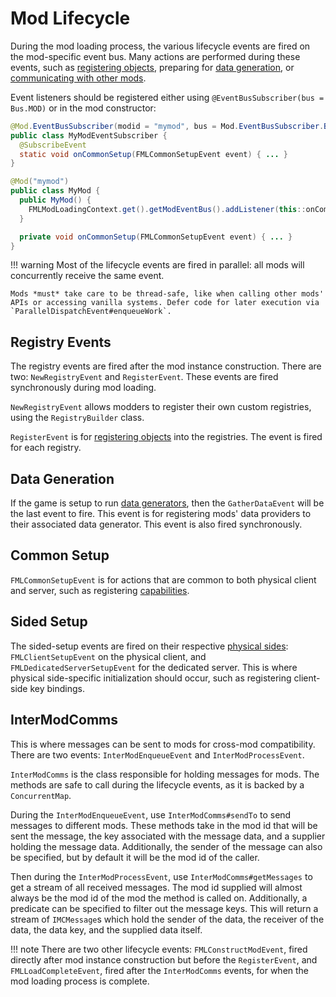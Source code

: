 Mod Lifecycle
==============

During the mod loading process, the various lifecycle events are fired on the mod-specific event bus. Many actions are performed during these events, such as [registering objects][registering], preparing for [data generation][datagen], or [communicating with other mods][imc].

Event listeners should be registered either using `@EventBusSubscriber(bus = Bus.MOD)` or in the mod constructor:

```java
@Mod.EventBusSubscriber(modid = "mymod", bus = Mod.EventBusSubscriber.Bus.MOD)
public class MyModEventSubscriber {
  @SubscribeEvent
  static void onCommonSetup(FMLCommonSetupEvent event) { ... }
}

@Mod("mymod")
public class MyMod {
  public MyMod() {
    FMLModLoadingContext.get().getModEventBus().addListener(this::onCommonSetup);
  } 

  private void onCommonSetup(FMLCommonSetupEvent event) { ... }
}
```

!!! warning
    Most of the lifecycle events are fired in parallel: all mods will concurrently receive the same event.
    
    Mods *must* take care to be thread-safe, like when calling other mods' APIs or accessing vanilla systems. Defer code for later execution via `ParallelDispatchEvent#enqueueWork`.

Registry Events
---------------

The registry events are fired after the mod instance construction. There are two: `NewRegistryEvent` and `RegisterEvent`. These events are fired synchronously during mod loading.

`NewRegistryEvent` allows modders to register their own custom registries, using the `RegistryBuilder` class.

`RegisterEvent` is for [registering objects][registering] into the registries. The event is fired for each registry. 

Data Generation
---------------

If the game is setup to run [data generators][datagen], then the `GatherDataEvent` will be the last event to fire. This event is for registering mods' data providers to their associated data generator. This event is also fired synchronously.

Common Setup
------------

`FMLCommonSetupEvent` is for actions that are common to both physical client and server, such as registering [capabilities][capabilities].

Sided Setup
-----------

The sided-setup events are fired on their respective [physical sides][sides]: `FMLClientSetupEvent` on the physical client, and `FMLDedicatedServerSetupEvent` for the dedicated server. This is where physical side-specific initialization should occur, such as registering client-side key bindings.

InterModComms
-------------

This is where messages can be sent to mods for cross-mod compatibility. There are two events: `InterModEnqueueEvent` and `InterModProcessEvent`.

`InterModComms` is the class responsible for holding messages for mods. The methods are safe to call during the lifecycle events, as it is backed by a `ConcurrentMap`.

During the `InterModEnqueueEvent`, use `InterModComms#sendTo` to send messages to different mods. These methods take in the mod id that will be sent the message, the key associated with the message data, and a supplier holding the message data. Additionally, the sender of the message can also be specified, but by default it will be the mod id of the caller.

Then during the `InterModProcessEvent`, use `InterModComms#getMessages` to get a stream of all received messages. The mod id supplied will almost always be the mod id of the mod the method is called on. Additionally, a predicate can be specified to filter out the message keys. This will return a stream of `IMCMessage`s which hold the sender of the data, the receiver of the data, the data key, and the supplied data itself.

!!! note
    There are two other lifecycle events: `FMLConstructModEvent`, fired directly after mod instance construction but before the `RegisterEvent`, and `FMLLoadCompleteEvent`, fired after the `InterModComms` events, for when the mod loading process is complete.

[registering]: ./registries.md#methods-for-registering
[capabilities]: ../datastorage/capabilities.md
[datagen]: ../datagen/index.md
[imc]: ./lifecycle.md#intermodcomms
[sides]: ./sides.md
